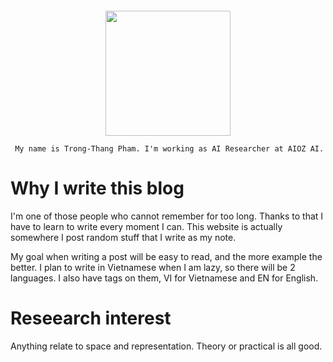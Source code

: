 ![]()

<div style='text-align: center'>
<img src="/post/about_files/profile_img.jpg" 
     height="200" /> 
     
     My name is Trong-Thang Pham. I'm working as AI Researcher at AIOZ AI.   
</div>


# Why I write this blog

I'm one of those people who cannot remember for too long. Thanks to that I have to learn to write every moment I can. This website is actually somewhere I post random stuff that I write as my note. 

My goal when writing a post will be easy to read, and the more example the better. I plan to write in Vietnamese when I am lazy, so there will be 2 languages. I also have tags on them, VI for Vietnamese and EN for English. 

# Reseearch interest

Anything relate to space and representation. Theory or practical is all good. 

